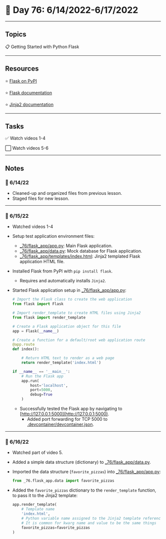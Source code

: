 # :calendar: Day 76: 6/14/2022-6/17/2022

---

## Topics

:clipboard: Getting Started with Python Flask

---

## Resources

:star: [Flask on PyPI](https://pypi.org/project/Flask)

:star: [Flask documentation](https://flask.palletsprojects.com/en/2.1.x)

:star: [Jinja2 documentation](https://jinja.palletsprojects.com/en/3.1.x)

---

## Tasks

:white_check_mark: Watch videos 1-4

:white_large_square: Watch videos 5-6

---

## Notes

### :notebook: 6/14/22

- Cleaned-up and organized files from previous lesson.
- Staged files for new lesson.

---

### :notebook: 6/15/22

- Watched videos 1-4
- Setup test application environment files:
    - [_76/flask_app/app.py](https://github.com/timothyhull/100daysofcode/blob/main/days/_76/flask_app/app.py): Main Flask application.
    - [_76/flask_app/data.py](https://github.com/timothyhull/100daysofcode/blob/main/days/_76/flask_app/data.py): Mock database for Flask application.
    - [_76/flask_app/templates/index.html](https://github.com/timothyhull/100daysofcode/blob/main/days/_76/flask_app/templates/index.html): Jinja2 templated Flask application HTML file.

- Installed Flask from PyPI with `pip install flask`.
    - Requires and automatically installs `Jinja2`.

- Started Flask application setup in [_76/flask_app/app.py](https://github.com/timothyhull/100daysofcode/blob/main/days/_76/flask_app/app.py):

    ```python
    # Import the Flask class to create the web application
    from flask import Flask

    # Import render_template to create HTML files using Jinja2
    from flask import render_template

    # Create a Flask application object for this file
    app = Flask(__name__)

    # Create a function for a default/root web application route
    @app.route
    def index():

        # Return HTML text to render as a web page
        return render_template('index.html')

    if __name__ == '__main__':
        # Run the Flask app
        app.run(
            host='localhost',
            port=5000,
            debug=True
        )
    ```

    - Successfully tested the Flask app by navigating to [http://127.0.0.1:5000](http://127.0.0.1:5000).
        - Added port forwarding for TCP 5000 to [.devcontainer/devcontainer.json](https://github.com/timothyhull/100daysofcode/blob/main/.devcontainer/devcontainer.json).

---

### :notebook: 6/16/22

- Watched part of video 5.
- Added a simple data structure (dictionary) to [_76/flask_app/data.py](https://github.com/timothyhull/100daysofcode/blob/main/days/_76/flask_app/data.py).
- Imported the data structure (`favorite_pizzas`) into [_76/flask_app/app.py](https://github.com/timothyhull/100daysofcode/blob/main/days/_76/flask_app/app.py):

    ```python
    from _76.flask_app.data import favorite_pizzas
    ```

- Added the `favorite_pizzas` dictionary to the `render_template` function, to pass it to the Jinja2 template:

    ```python
    app.render_template(
        # Template name
        'index.html',
        # Python variable name assigned to the Jinja2 template reference name
        # It is common for kwarg name and value to be the same things
        favorite_pizzas=favorite_pizzas
    )
    ```

